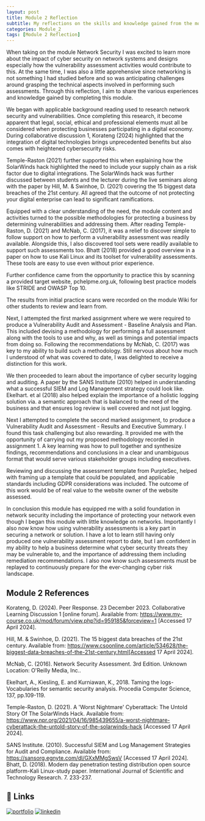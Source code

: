 ```yaml
---
layout: post
title: Module 2 Reflection
subtitle: My reflections on the skills and knowledge gained from the module. 
categories: Module_2
tags: [Module 2 Reflection]
---
```


When taking on the module Network Security I was excited to learn more about the impact of cyber security on network systems and designs especially how the vulnerability assessment activities would contribute to this. At the same time, I was also a little apprehensive since networking is not something I had studied before and so was anticipating challenges around grasping the technical aspects involved in performing such assessments. Through this reflection, I aim to share the various experiences and knowledge gained by completing this module.

We began with applicable background reading used to research network security and vulnerabilities. Once completing this research, it become apparent that legal, social, ethical and professional elements must all be considered when protecting businesses participating in a digital economy. 
During collaborative discussion 1, Korateng (2024) highlighted that the integration of digital technologies brings unprecedented benefits but also comes with heightened cybersecurity risks. 

Temple-Raston (2021) further supported this when explaining how the SolarWinds hack highlighted the need to include your supply chain as a risk factor due to digital integrations. The SolarWinds hack was further discussed between students and the lecturer during the live seminars along with the paper by Hill, M. & Swinhoe, D. (2021) covering the 15 biggest data breaches of the 21st century. All agreed that the outcome of not protecting your digital enterprise can lead to significant ramifications. 

Equipped with a clear understanding of the need, the module content and activities turned to the possible methodologies for protecting a business by determining vulnerabilities and addressing them. After reading Temple-Raston, D. (2021) and McNab, C. (2017), it was a relief to discover simple to follow support on how to perform a vulnerability assessment was readily available. Alongside this, I also discovered tool sets were readily available to support such assessments too. Bhatt (2018) provided a good overview in a paper on how to use Kali Linux and its toolset for vulnerability assessments. These tools are easy to use even without prior experience. 

Further confidence came from the opportunity to practice this by scanning a provided target website, pchelpme.org.uk, following best practice models like STRIDE and OWASP Top 10. 

The results from initial practice scans were recorded on the module Wiki for other students to review and learn from.

Next, I attempted the first marked assignment where we were required to produce a Vulnerability Audit and Assessment - Baseline Analysis and Plan. This included devising a methodology for performing a full assessment along with the tools to use and why, as well as timings and potential impacts from doing so. Following the recommendations by McNab, C. (2017) was key to my ability to build such a methodology. Still nervous about how much I understood of what was covered to date, I was delighted to receive a distinction for this work.

We then proceeded to learn about the importance of cyber security logging and auditing. A paper by the SANS Institute (2010) helped in understanding what a successful SIEM and Log Management strategy could look like. Ekelhart. et al (2018) also helped explain the importance of a holistic logging solution via. a semantic approach that is balanced to the need of the business and that ensures log review is well covered and not just logging.

Next I attempted to complete the second marked assignment, to produce a Vulnerability Audit and Assessment - Results and Executive Summary. I found this task challenging but also rewarding. It provided me with the opportunity of carrying out my proposed methodology recorded in assignment 1. A key learning was how to pull together and synthesize findings, recommendations and conclusions in a clear and unambiguous format that would serve various stakeholder groups including executives. 

Reviewing and discussing the assessment template from PurpleSec, helped with framing up a template that could be populated, and applicable standards including GDPR considerations was included. The outcome of this work would be of real value to the website owner of the website assessed.

In conclusion this module has equipped me with a solid foundation in network security including the importance of protecting your network even though I began this module with little knowledge on networks. Importantly I also now know how using vulnerability assessments is a key part in securing a network or solution. I have a lot to learn still having only produced one vulnerability assessment report to date, but I am confident in my ability to help a business determine what cyber security threats they may be vulnerable to, and the importance of addressing them including remediation recommendations. I also now know such assessments must be replayed to continuously prepare for the ever-changing cyber risk landscape.


## Module 2 References

Korateng, D. (2024). Peer Response. 23 December 2023. Collaborative Learning Discussion 1 [online forum]. Available from: https://www.my-course.co.uk/mod/forum/view.php?id=959185&forceview=1 [Accessed 17 April 2024].

Hill, M. & Swinhoe, D. (2021). The 15 biggest data breaches of the 21st century. Available from: https://www.csoonline.com/article/534628/the-biggest-data-breaches-of-the-21st-century.html[Accessed 17 April 2024].

McNab, C. (2016). Network Security Assessment. 3rd Edition. Unknown Location: O'Reilly Media, Inc..

Ekelhart, A., Kiesling, E. and Kurniawan, K., 2018. Taming the logs-Vocabularies for semantic security analysis. Procedia Computer Science, 137, pp.109-119.

Temple-Raston, D. (2021). A 'Worst Nightmare' Cyberattack: The Untold Story Of The SolarWinds Hack. Available from: https://www.npr.org/2021/04/16/985439655/a-worst-nightmare-cyberattack-the-untold-story-of-the-solarwinds-hack [Accessed 17 April 2024].

SANS Institute. (2010). Successful SIEM and Log Management Strategies for Audit and Compliance. Available from: https://sansorg.egnyte.com/dl/GXxMMgSwsV [Accessed 17 April 2024].
Bhatt, D. (2018). Modern day penetration testing distribution open source platform-Kali Linux-study paper. International Journal of Scientific and Technology Research. 7. 233-237.




## 🔗 Links
[![portfolio](https://img.shields.io/badge/my_portfolio-000?style=for-the-badge&logo=ko-fi&logoColor=white)](https://cn23070.github.io/)
[![linkedin](https://img.shields.io/badge/linkedin-0A66C2?style=for-the-badge&logo=linkedin&logoColor=white)](https://www.linkedin.com/in/craig-norris-3b787610/)


